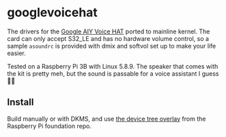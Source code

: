 # googlevoicehat

The drivers for the [Google AIY Voice HAT](https://aiyprojects.withgoogle.com/voice-v1/) ported to mainline kernel. The card can only accept S32_LE and has no hardware volume control, so a sample `asoundrc` is provided with dmix and softvol set up to make your life easier.

Tested on a Raspberry Pi 3B with Linux 5.8.9. The speaker that comes with the kit is pretty meh, but the sound is passable for a voice assistant I guess :man_shrugging:

## Install

Build manually or with DKMS, and use [the device tree overlay](https://github.com/raspberrypi/linux/blob/rpi-5.4.y/arch/arm/boot/dts/overlays/googlevoicehat-soundcard-overlay.dts) from the Raspberry Pi foundation repo.
